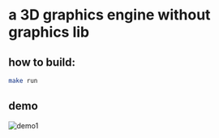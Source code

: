 # a 3D graphics engine without graphics lib

## how to build:
``` bash
make run
```
## demo
![demo1]()